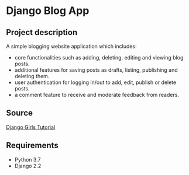# Django Blog App

## Project description
A simple blogging website application which includes:
 
* core functionalities such as adding, deleting, editing and viewing blog posts. 
* additional features for saving posts as drafts, listing, publishing and deleting them.
* user authentication for logging in/out to add, edit, publish or delete posts.
* a comment feature to receive and moderate feedback from readers. 

## Source
[Django Girls Tutorial](https://tutorial.djangogirls.org/en/)

## Requirements

* Python 3.7
* Django 2.2